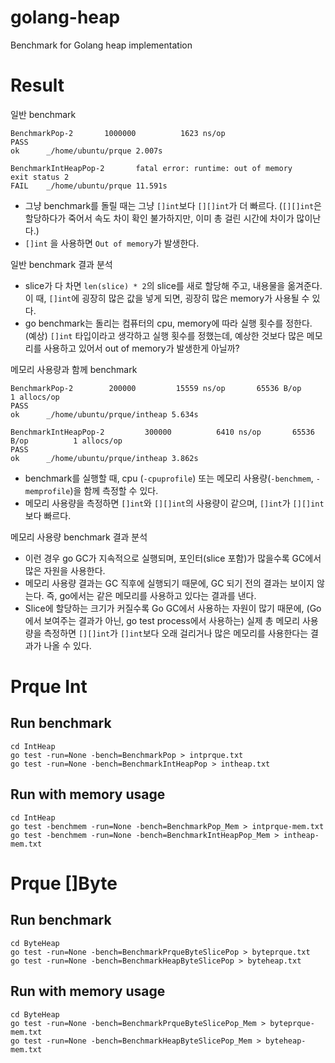 # golang-heap
Benchmark for Golang heap implementation

# Result
일반 benchmark
```
BenchmarkPop-2   	 1000000	      1623 ns/op
PASS
ok  	_/home/ubuntu/prque	2.007s
```
```
BenchmarkIntHeapPop-2   	fatal error: runtime: out of memory
exit status 2
FAIL	_/home/ubuntu/prque	11.591s
```
* 그냥 benchmark를 돌릴 때는 그냥 `[]int`보다 `[][]int`가 더 빠르다.
  (`[][]int`은 할당하다가 죽어서 속도 차이 확인 불가하지만, 이미 총 걸린 시간에 차이가 많이난다.)
* `[]int` 을 사용하면 `Out of memory`가 발생한다.

일반 benchmark 결과 분석
* slice가 다 차면 `len(slice) * 2`의 slice를 새로 할당해 주고, 내용물을 옮겨준다.
이 때, `[]int`에 굉장히 많은 값을 넣게 되면, 굉장히 많은 memory가 사용될 수 있다.
* go benchmark는 돌리는 컴퓨터의 cpu, memory에 따라 실행 횟수를 정한다.
(예상) `[]int` 타입이라고 생각하고 실행 횟수를 정했는데, 예상한 것보다 많은 메모리를 사용하고 있어서 out of memory가 발생한게 아닐까?

메모리 사용량과 함께 benchmark
```
BenchmarkPop-2   	  200000	     15559 ns/op	   65536 B/op	       1 allocs/op
PASS
ok  	_/home/ubuntu/prque/intheap	5.634s
```
```
BenchmarkIntHeapPop-2   	  300000	      6410 ns/op	   65536 B/op	       1 allocs/op
PASS
ok  	_/home/ubuntu/prque/intheap	3.862s
```
* benchmark를 실행할 때, cpu (`-cpuprofile`) 또는 메모리 사용량(`-benchmem`, `-memprofile`)을 함께 측정할 수 있다.
* 메모리 사용량을 측정하면 `[]int`와 `[][]int`의 사용량이 같으며, `[]int`가 `[][]int`보다 빠르다.

메모리 사용량 benchmark 결과 분석
* 이런 경우 go GC가 지속적으로 실행되며, 포인터(slice 포함)가 많을수록 GC에서 많은 자원을 사용한다.
* 메모리 사용량 결과는 GC 직후에 실행되기 때문에, GC 되기 전의 결과는 보이지 않는다. 즉, go에서는 같은 메모리를 사용하고 있다는 결과를 낸다.
* Slice에 할당하는 크기가 커질수록 Go GC에서 사용하는 자원이 많기 때문에, (Go에서 보여주는 결과가 아닌, go test process에서 사용하는) 실제 총 메모리 사용량을 측정하면 `[][]int`가 `[]int`보다 오래 걸리거나 많은 메모리를 사용한다는 결과가 나올 수 있다.

# Prque Int

## Run benchmark
```
cd IntHeap
go test -run=None -bench=BenchmarkPop > intprque.txt
go test -run=None -bench=BenchmarkIntHeapPop > intheap.txt
```

## Run with memory usage
```
cd IntHeap
go test -benchmem -run=None -bench=BenchmarkPop_Mem > intprque-mem.txt
go test -benchmem -run=None -bench=BenchmarkIntHeapPop_Mem > intheap-mem.txt
```

# Prque []Byte

## Run benchmark
```
cd ByteHeap
go test -run=None -bench=BenchmarkPrqueByteSlicePop > byteprque.txt
go test -run=None -bench=BenchmarkHeapByteSlicePop > byteheap.txt
```

## Run with memory usage
```
cd ByteHeap
go test -run=None -bench=BenchmarkPrqueByteSlicePop_Mem > byteprque-mem.txt
go test -run=None -bench=BenchmarkHeapByteSlicePop_Mem > byteheap-mem.txt
```
